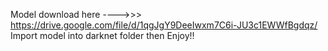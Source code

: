 Model download here ---->>> https://drive.google.com/file/d/1qgJgY9DeeIwxm7C6i-JU3c1EWWfBgdqz/
Import model into darknet folder then Enjoy!!
